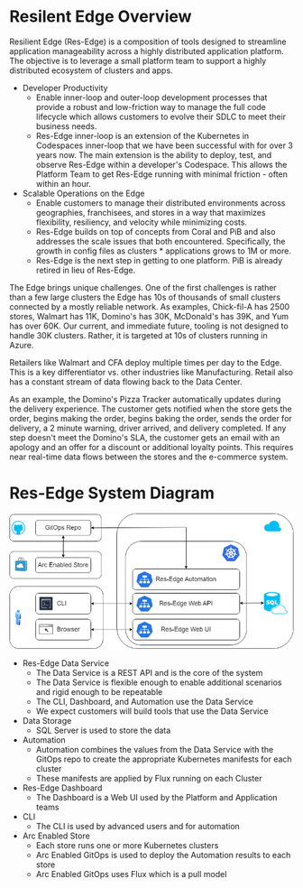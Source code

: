 # Resilent Edge Overview

Resilient Edge (Res-Edge) is a composition of tools designed to streamline application manageability across a highly distributed application platform. The objective is to leverage a small platform team to support a highly distributed ecosystem of clusters and apps.

- Developer Productivity
  - Enable inner-loop and outer-loop development processes that provide a robust and low-friction way to manage the full code lifecycle which allows customers to evolve their SDLC to meet their business needs.
  - Res-Edge inner-loop is an extension of the Kubernetes in Codespaces inner-loop that we have been successful with for over 3 years now. The main extension is the ability to deploy, test, and observe Res-Edge within a developer's Codespace. This allows the Platform Team to get Res-Edge running with minimal friction - often within an hour.
- Scalable Operations on the Edge
  - Enable customers to manage their distributed environments across geographies, franchisees, and stores in a way that maximizes flexibility, resiliency, and velocity while minimizing costs.
  - Res-Edge builds on top of concepts from Coral and PiB and also addresses the scale issues that both encountered. Specifically, the growth in config files as clusters * applications grows to 1M or more.
  - Res-Edge is the next step in getting to one platform. PiB is already retired in lieu of Res-Edge.

The Edge brings unique challenges. One of the first challenges is rather than a few large clusters the Edge has 10s of thousands of small clusters connected by a mostly reliable network. As examples, Chick-fil-A has 2500 stores, Walmart has 11K, Domino's has 30K, McDonald's has 39K, and Yum has over 60K. Our current, and immediate future, tooling is not designed to handle 30K clusters. Rather, it is targeted at 10s of clusters running in Azure.

Retailers like Walmart and CFA deploy multiple times per day to the Edge. This is a key differentiator vs. other industries like Manufacturing. Retail also has a constant stream of data flowing back to the Data Center.

As an example, the Domino's Pizza Tracker automatically updates during the delivery experience. The customer gets notified when the store gets the order, begins making the order, begins baking the order, sends the order for delivery, a 2 minute warning, driver arrived, and delivery completed. If any step doesn't meet the Domino's SLA, the customer gets an email with an apology and an offer for a discount or additional loyalty points. This requires near real-time data flows between the stores and the e-commerce system.

# Res-Edge System Diagram

![image](/docs/images/res-edge-diagram.drawio.png)

- Res-Edge Data Service
  - The Data Service is a REST API and is the core of the system
  - The Data Service is flexible enough to enable additional scenarios and rigid enough to be repeatable
  - The CLI, Dashboard, and Automation use the Data Service
  - We expect customers will build tools that use the Data Service
- Data Storage
  - SQL Server is used to store the data
- Automation
  - Automation combines the values from the Data Service with the GitOps repo to create the appropriate Kubernetes manifests for each cluster
  - These manifests are applied by Flux running on each Cluster
- Res-Edge Dashboard
  - The Dashboard is a Web UI used by the Platform and Application teams
- CLI
  - The CLI is used by advanced users and for automation
- Arc Enabled Store
  - Each store runs one or more Kubernetes clusters
  - Arc Enabled GitOps is used to deploy the Automation results to each store
  - Arc Enabled GitOps uses Flux which is a pull model
